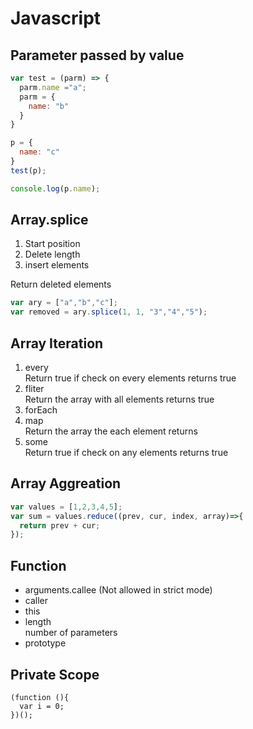 # Javascript

## Parameter passed by value

```javascript
var test = (parm) => {
  parm.name ="a";
  parm = {
    name: "b"
  }
}

p = {
  name: "c"
}
test(p);

console.log(p.name);
```

## Array.splice

1. Start position
1. Delete length
1. insert elements

Return deleted elements

```javascript
var ary = ["a","b","c"];
var removed = ary.splice(1, 1, "3","4","5");
```

## Array Iteration

1. every  
  Return true if check on every elements returns true
1. fliter  
  Return the array with all elements returns true
1. forEach
1. map  
  Return the array the each element returns
1. some  
  Return true if check on any elements returns true

## Array Aggreation

```javascript
var values = [1,2,3,4,5];
var sum = values.reduce((prev, cur, index, array)=>{
  return prev + cur;
});
```

## Function

+ arguments.callee (Not allowed in strict mode) 
+ caller
+ this
+ length  
  number of parameters
+ prototype 

## Private Scope

```javascirpt
(function (){
  var i = 0;
})();
```
